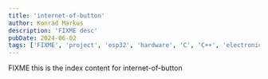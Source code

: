 ```yaml
---
title: 'internet-of-button'
author: Konrad Markus
description: 'FIXME desc'
pubDate: 2024-06-02
tags: ['FIXME', 'project', 'esp32', 'hardware', 'C', 'C++', 'electronics']
---
```


FIXME this is the index content for internet-of-button
